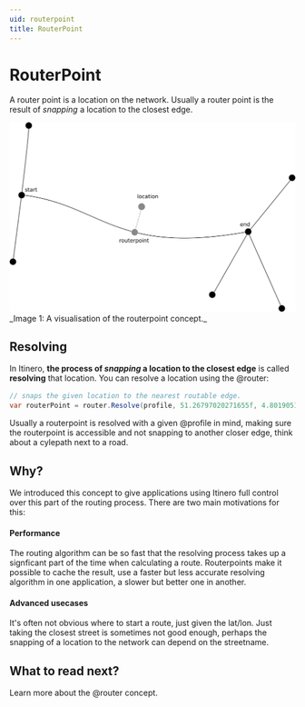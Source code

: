 ```yaml
---
uid: routerpoint
title: RouterPoint
---
```


# RouterPoint

A router point is a location on the network. Usually a router point is the result of _snapping_ a location to the closest edge.

<p>
<img src="../../images/routerpoint.png" style="max-height: 400px"><br/>
_Image 1: A visualisation of the routerpoint concept._
</p>

## Resolving

In Itinero, **the process of _snapping_ a location to the closest edge** is called **resolving** that location. You can resolve a location using the @router:

```csharp
// snaps the given location to the nearest routable edge.
var routerPoint = router.Resolve(profile, 51.26797020271655f, 4.801905155181885f);
```

Usually a routerpoint is resolved with a given @profile in mind, making sure the routerpoint is accessible and not snapping to another closer edge, think about a cylepath next to a road.

## Why?

We introduced this concept to give applications using Itinero full control over this part of the routing process. There are two main motivations for this:

#### Performance

The routing algorithm can be so fast that the resolving process takes up a signficant part of the time when calculating a route. Routerpoints make it possible to cache the result, use a faster but less accurate resolving algorithm in one application, a slower but better one in another.

#### Advanced usecases

It's often not obvious where to start a route, just given the lat/lon. Just taking the closest street is sometimes not good enough, perhaps the snapping of a location to the network can depend on the streetname.

## What to read next?

Learn more about the @router concept.